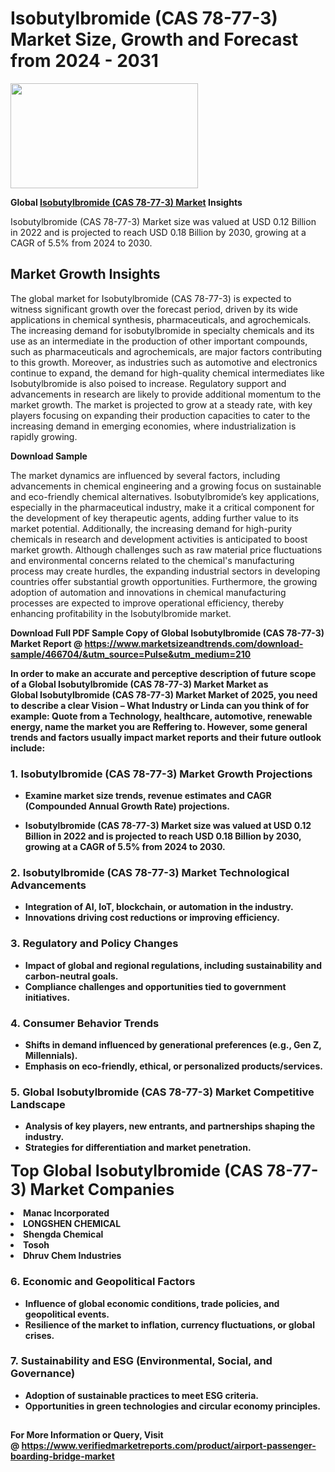 <H1>Isobutylbromide (CAS 78-77-3) Market Size, Growth and Forecast from 2024 - 2031</H1><img class="aligncenter size-medium wp-image-584254" src="https://thirdeyenews.in/wp-content/uploads/2024/09/Global-Market-Research-300x168.jpeg" alt="" width="300" height="168" /><p><strong>Global&nbsp;<a href="https://www.marketsizeandtrends.com/download-sample/466704/&amp;utm_source=Pulse&amp;utm_medium=210">Isobutylbromide (CAS 78-77-3) Market</a> Insights</strong></p><p>Isobutylbromide (CAS 78-77-3) Market size was valued at USD 0.12 Billion in 2022 and is projected to reach USD 0.18 Billion by 2030, growing at a CAGR of 5.5% from 2024 to 2030.</p><p><h2>Market Growth Insights</h2> <p>The global market for Isobutylbromide (CAS 78-77-3) is expected to witness significant growth over the forecast period, driven by its wide applications in chemical synthesis, pharmaceuticals, and agrochemicals. The increasing demand for isobutylbromide in specialty chemicals and its use as an intermediate in the production of other important compounds, such as pharmaceuticals and agrochemicals, are major factors contributing to this growth. Moreover, as industries such as automotive and electronics continue to expand, the demand for high-quality chemical intermediates like Isobutylbromide is also poised to increase. Regulatory support and advancements in research are likely to provide additional momentum to the market growth. The market is projected to grow at a steady rate, with key players focusing on expanding their production capacities to cater to the increasing demand in emerging economies, where industrialization is rapidly growing.</p> <p><strong>Download Sample</strong></p> <p>The market dynamics are influenced by several factors, including advancements in chemical engineering and a growing focus on sustainable and eco-friendly chemical alternatives. Isobutylbromide’s key applications, especially in the pharmaceutical industry, make it a critical component for the development of key therapeutic agents, adding further value to its market potential. Additionally, the increasing demand for high-purity chemicals in research and development activities is anticipated to boost market growth. Although challenges such as raw material price fluctuations and environmental concerns related to the chemical's manufacturing process may create hurdles, the expanding industrial sectors in developing countries offer substantial growth opportunities. Furthermore, the growing adoption of automation and innovations in chemical manufacturing processes are expected to improve operational efficiency, thereby enhancing profitability in the Isobutylbromide market. <p><strong></p><p><span class=""><strong>Download Full PDF Sample Copy of Global Isobutylbromide (CAS 78-77-3) Market Report</strong> @ <a href="https://www.marketsizeandtrends.com/download-sample/466704/&amp;utm_source=Pulse&amp;utm_medium=210" target="_blank">https://www.marketsizeandtrends.com/download-sample/466704/&amp;utm_source=Pulse&amp;utm_medium=210</a></span></p><p>In order to make an accurate and perceptive description of future scope of a Global&nbsp;Isobutylbromide (CAS 78-77-3) Market Market as Global&nbsp;Isobutylbromide (CAS 78-77-3) Market Market of 2025, you need to describe a clear Vision &ndash; What Industry or Linda can you think of for example: Quote from a Technology, healthcare, automotive, renewable energy, name the market you are Reffering to. However, some general trends and factors usually impact market reports and their future outlook include:</p><h3>1.&nbsp;<strong>Isobutylbromide (CAS 78-77-3) Market Growth Projections</strong></h3><ul><li>Examine market size trends, revenue estimates and CAGR (Compounded Annual Growth Rate) projections.</li><li><p>Isobutylbromide (CAS 78-77-3) Market size was valued at USD 0.12 Billion in 2022 and is projected to reach USD 0.18 Billion by 2030, growing at a CAGR of 5.5% from 2024 to 2030.</p></li></ul><h3>2.&nbsp;<strong>Isobutylbromide (CAS 78-77-3) Market Technological Advancements</strong></h3><ul><li>Integration of AI, IoT, blockchain, or automation in the industry.</li><li>Innovations driving cost reductions or improving efficiency.</li></ul><h3>3.&nbsp;<strong>Regulatory and Policy Changes</strong></h3><ul><li>Impact of global and regional regulations, including sustainability and carbon-neutral goals.</li><li>Compliance challenges and opportunities tied to government initiatives.</li></ul><h3>4.&nbsp;<strong>Consumer Behavior Trends</strong></h3><ul><li>Shifts in demand influenced by generational preferences (e.g., Gen Z, Millennials).</li><li>Emphasis on eco-friendly, ethical, or personalized products/services.</li></ul><h3>5.&nbsp;<strong>Global Isobutylbromide (CAS 78-77-3) Market Competitive Landscape</strong></h3><ul><li>Analysis of key players, new entrants, and partnerships shaping the industry.</li><li>Strategies for differentiation and market penetration.</li></ul><p data-pm-slice="1 1 []"><span style="color: inherit; font-family: inherit; font-size: 25px;">Top Global Isobutylbromide (CAS 78-77-3) Market Companies</span></p><div class="" data-test-id=""><p><li>Manac Incorporated</li><li> LONGSHEN CHEMICAL</li><li> Shengda Chemical</li><li> Tosoh</li><li> Dhruv Chem Industries</li></p></div><h3>6.&nbsp;<strong>Economic and Geopolitical Factors</strong></h3><ul><li>Influence of global economic conditions, trade policies, and geopolitical events.</li><li>Resilience of the market to inflation, currency fluctuations, or global crises.</li></ul><h3>7.&nbsp;<strong>Sustainability and ESG (Environmental, Social, and Governance)</strong></h3><ul><li>Adoption of sustainable practices to meet ESG criteria.</li><li>Opportunities in green technologies and circular economy principles.</li></ul><h2><strong style="font-size: 14px;">For More Information or Query, Visit @&nbsp;</strong><a style="background-color: #ffffff; font-size: 14px;" href="https://www.marketsizeandtrends.com/report/isobutylbromide-cas-78-77-3-market/" target="_blank">https://www.verifiedmarketreports.com/product/airport-passenger-boarding-bridge-market</a></h2>
